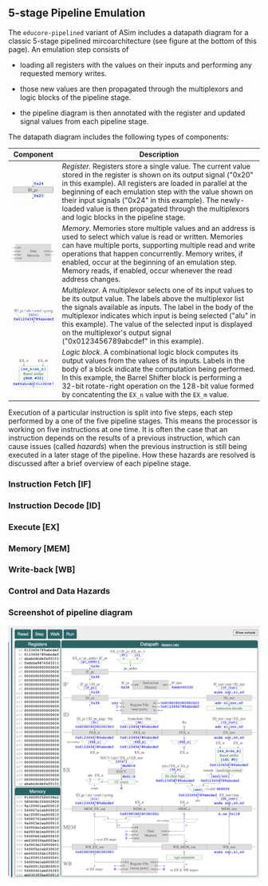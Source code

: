 ## 5-stage Pipeline Emulation

The `educore-pipelined` variant of ASim includes a datapath diagram
for a classic 5-stage pipelined mircoarchitecture (see figure at the
bottom of this page).  An emulation step consists of

* loading all registers with the values on their inputs and performing
any requested memory writes.

* those new values are then propagated through the multiplexors and
logic blocks of the pipeline stage.

* the pipeline diagram is then annotated with the register and updated signal
values from each pipeline stage.

The datapath diagram includes the following types of components:

| Component | Description |
| --- | --- |
| <img width="150px" src="/docs/register.png"> | *Register.*  Registers store a single value. The current value stored in the register is shown on its output signal ("0x20" in this example).  All registers are loaded in parallel at the beginning of each emulation step with the value shown on their input signals ("0x24" in this example). The newly-loaded value is then propagated through the multiplexors and logic blocks in the pipeline stage. |
| <img width="150px" src="/docs/memory.png"> | *Memory.*  Memories store multiple values and an address is used to select which value is read or written.  Memories can have multiple ports, supporting multiple read and write operations that happen concurrently.  Memory writes, if enabled, occur at the beginning of an emulation step. Memory reads, if enabled, occur whenever the read address changes. |
| <img width="150px" src="/docs/mux.png"> | *Multiplexor.*  A multiplexor selects one of its input values to be its output value.  The labels above the multiplexor list the signals available as inputs.  The label in the body of the multiplexor indicates which input is being selected ("alu" in this example).  The value of the selected input is displayed on the multiplexor's output signal ("0x0123456789abcdef" in this example). |
| <img width="150px" src="/docs/logic.png"> | *Logic block.*  A combinational logic block computes its output values from the values of its inputs.  Labels in the body of a block indicate the computation being performed.  In this example, the Barrel Shifter block is performing a 32-bit rotate-right operation on the 128-bit value formed by concatenting the `EX_n` value with the `EX_m` value. |

Execution of a particular instruction is split into five steps, each
step performed by a one of the five pipeline stages.  This means the
processor is working on five instructions at one time.  It is often the
case that an instruction depends on the results of a previous instruction,
which can cause issues (called *hazards*) when the previous instruction is
still being executed in a later stage of the pipeline.  How these hazards
are resolved is discussed after a brief overview of each pipeline stage.

### Instruction Fetch [IF]

### Instruction Decode [ID]

### Execute [EX]

### Memory [MEM]

### Write-back [WB]

### Control and Data Hazards

### Screenshot of pipeline diagram

<img src="/docs/pipeline.png">
